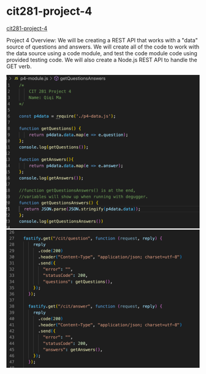 # cit281-project-4
[cit281-project-4](https://github.com/UO-CIT-qiqima/cit281-project-4)

Project 4 Overview:
We will be creating a REST API that works with a "data" source of questions and answers. We will create all of the code to work with the data source using a code module, and test the code module code using provided testing code. We will also create a Node.js REST API to handle the GET verb. 

<img src="p4.1.png">
<img src="p4.2.png">
